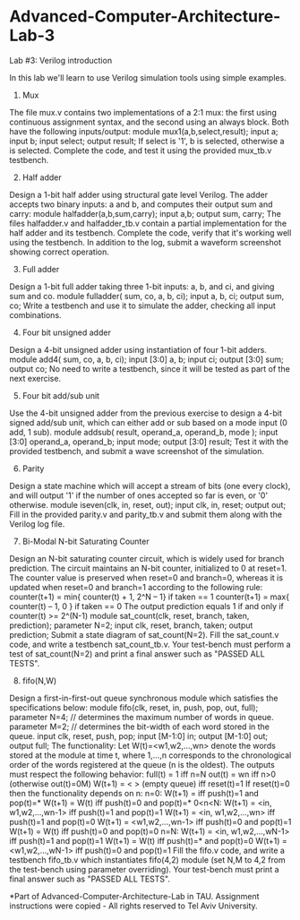 # Advanced-Computer-Architecture-Lab-3
Lab #3: Verilog introduction

In this lab we'll learn to use Verilog simulation tools using simple examples. 

1. Mux

The file mux.v contains two implementations of a 2:1 mux: the first using continuous assignment syntax, and the second
using an always block. Both have the following inputs/output:
module mux1(a,b,select,result);
 input a;
 input b;
 input select;
 output result;
If select is '1', b is selected, otherwise a is selected.
Complete the code, and test it using the provided mux_tb.v testbench.

2. Half adder

Design a 1-bit half adder using structural gate level Verilog. The adder accepts two binary inputs: a and b, and computes
their output sum and carry:
module halfadder(a,b,sum,carry);
 input a,b;
 output sum, carry;
The files halfadder.v and halfadder_tb.v contain a partial implementation for the half adder and its testbench. Complete the
code, verify that it's working well using the testbench. In addition to the log, submit a waveform screenshot showing correct
operation.

3. Full adder

Design a 1-bit full adder taking three 1-bit inputs: a, b, and ci, and giving sum and co.
module fulladder( sum, co, a, b, ci);
 input a, b, ci;
 output sum, co;
Write a testbench and use it to simulate the adder, checking all input combinations.

4. Four bit unsigned adder

Design a 4-bit unsigned adder using instantiation of four 1-bit adders.
module add4( sum, co, a, b, ci);
 input [3:0] a, b;
 input ci;
 output [3:0] sum;
 output co;
No need to write a testbench, since it will be tested as part of the next exercise. 

5. Four bit add/sub unit

Use the 4-bit unsigned adder from the previous exercise to design a 4-bit signed add/sub unit, which can either add or sub
based on a mode input (0 add, 1 sub).
module addsub( result, operand_a, operand_b, mode );
 input [3:0] operand_a, operand_b;
 input mode;
 output [3:0] result;
 Test it with the provided testbench, and submit a wave screenshot of the simulation.

6. Parity

Design a state machine which will accept a stream of bits (one every clock), and will output '1' if the number of ones
accepted so far is even, or '0' otherwise.
module iseven(clk, in, reset, out);
 input clk, in, reset;
 output out;
Fill in the provided parity.v and parity_tb.v and submit them along with the Verilog log file.

7. Bi-Modal N-bit Saturating Counter

Design an N-bit saturating counter circuit, which is widely used for branch prediction. The circuit maintains an N-bit
counter, initialized to 0 at reset=1. The counter value is preserved when reset=0 and branch=0, whereas it is updated when
reset=0 and branch=1 according to the following rule:
 counter(t+1) = min{ counter(t) + 1, 2^N – 1} if taken == 1
 counter(t+1) = max{ counter(t) – 1, 0 } if taken == 0
The output prediction equals 1 if and only if counter(t) >= 2^(N-1)
module sat_count(clk, reset, branch, taken, prediction);
 parameter N=2;
 input clk, reset, branch, taken;
 output prediction;
Submit a state diagram of sat_count(N=2). Fill the sat_count.v code, and write a testbench sat_count_tb.v. Your test-bench
must perform a test of sat_count(N=2) and print a final answer such as "PASSED ALL TESTS". 

8. fifo(N,W)

Design a first-in-first-out queue synchronous module which satisfies the specifications below:
module fifo(clk, reset, in, push, pop, out, full);
 parameter N=4; // determines the maximum number of words in queue.
 parameter M=2; // determines the bit-width of each word stored in the queue.
 input clk, reset, push, pop;
 input [M-1:0] in;
 output [M-1:0] out;
 output full;
The functionality:
Let W(t)=<w1,w2,…,wn> denote the words stored at the module at time t, where 1,…,n corresponds to the chronological
order of the words registered at the queue (n is the oldest). The outputs must respect the following behavior:
full(t) = 1 iff n=N
out(t) = wn iff n>0 (otherwise out(t)=0M)
W(t+1) = < > (empty queue) iff reset(t)=1
If reset(t)=0 then the functionality depends on n:
n=0:
W(t+1) = <in> iff push(t)=1 and pop(t)=*
W(t+1) = W(t) iff push(t)=0 and pop(t)=*
0<n<N:
 W(t+1) = <in, w1,w2,…,wn-1> iff push(t)=1 and pop(t)=1
W(t+1) = <in, w1,w2,…,wn> iff push(t)=1 and pop(t)=0
W(t+1) = <w1,w2,…,wn-1> iff push(t)=0 and pop(t)=1
W(t+1) = W(t) iff push(t)=0 and pop(t)=0
n=N:
W(t+1) = <in, w1,w2,…,wN-1> iff push(t)=1 and pop(t)=1
W(t+1) = W(t) iff push(t)=* and pop(t)=0
W(t+1) = <w1,w2,…,wN-1> iff push(t)=0 and pop(t)=1
Fill the fifo.v code, and write a testbench fifo_tb.v which instantiates fifo(4,2) module (set N,M to 4,2 from the test-bench
using parameter overriding). Your test-bench must print a final answer such as "PASSED ALL TESTS".
  
*Part of Advanced-Computer-Architecture-Lab in TAU. Assignment instructions were copied - All rights reserved to Tel Aviv University.
